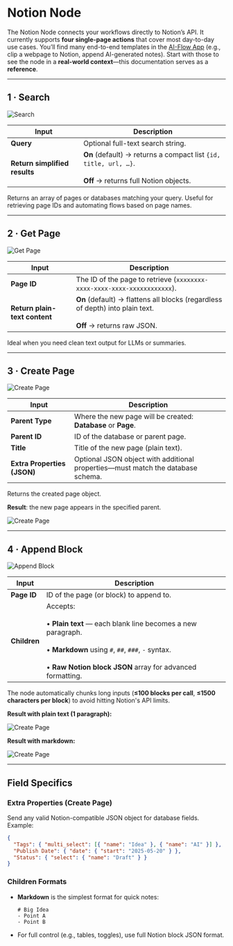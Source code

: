 # Notion Node

The Notion Node connects your workflows directly to Notion’s API. It currently supports **four single-page actions** that cover most day-to-day use cases. You’ll find many end-to-end templates in the [AI-Flow App](https://app.ai-flow.net/) (e.g., clip a webpage to Notion, append AI-generated notes). Start with those to see the node in a **real-world context**—this documentation serves as a **reference**.

---

## 1 · Search

![Search](/img/page-images/notion-search-page.png)

| Input                         | Description                                                                                                     |
| ----------------------------- | --------------------------------------------------------------------------------------------------------------- |
| **Query**                     | Optional full-text search string.                                                                               |
| **Return simplified results** | **On** (default) → returns a compact list `{id, title, url, …}`.<br></br>**Off** → returns full Notion objects. |

Returns an array of pages or databases matching your query. Useful for retrieving page IDs and automating flows based on page names.

---

## 2 · Get Page

![Get Page](/img/page-images/notion-get-page.png)

| Input                         | Description                                                                                                       |
| ----------------------------- | ----------------------------------------------------------------------------------------------------------------- |
| **Page ID**                   | The ID of the page to retrieve (`xxxxxxxx-xxxx-xxxx-xxxx-xxxxxxxxxxxx`).                                          |
| **Return plain-text content** | **On** (default) → flattens all blocks (regardless of depth) into plain text.<br></br>**Off** → returns raw JSON. |

Ideal when you need clean text output for LLMs or summaries.

---

## 3 · Create Page

![Create Page](/img/page-images/notion-create-page.png)

| Input                       | Description                                                                     |
| --------------------------- | ------------------------------------------------------------------------------- |
| **Parent Type**             | Where the new page will be created: **Database** or **Page**.                   |
| **Parent ID**               | ID of the database or parent page.                                              |
| **Title**                   | Title of the new page (plain text).                                             |
| **Extra Properties (JSON)** | Optional JSON object with additional properties—must match the database schema. |

Returns the created page object.

**Result**: the new page appears in the specified parent.

![Create Page](/img/page-images/notion-create-page-2.png)

---

## 4 · Append Block

![Append Block](/img/page-images/notion-append-block.png)

| Input        | Description                                                                                                                                                                                                |
| ------------ | ---------------------------------------------------------------------------------------------------------------------------------------------------------------------------------------------------------- |
| **Page ID**  | ID of the page (or block) to append to.                                                                                                                                                                    |
| **Children** | Accepts:<br></br>• **Plain text** — each blank line becomes a new paragraph.<br></br>• **Markdown** using `#`, `##`, `###`, `-` syntax.<br></br>• **Raw Notion block JSON** array for advanced formatting. |

The node automatically chunks long inputs (**≤100 blocks per call**, **≤1500 characters per block**) to avoid hitting Notion's API limits.

**Result with plain text (1 paragraph):**

![Create Page](/img/page-images/notion-append-block-2.png)

**Result with markdown:**

![Create Page](/img/page-images/notion-append-block-4.png)

---

## Field Specifics

### Extra Properties (Create Page)

Send any valid Notion-compatible JSON object for database fields. Example:

```json
{
  "Tags": { "multi_select": [{ "name": "Idea" }, { "name": "AI" }] },
  "Publish Date": { "date": { "start": "2025-05-20" } },
  "Status": { "select": { "name": "Draft" } }
}
```

### Children Formats

- **Markdown** is the simplest format for quick notes:

  ```
  # Big Idea
  - Point A
  - Point B
  ```

- For full control (e.g., tables, toggles), use full Notion block JSON format.
